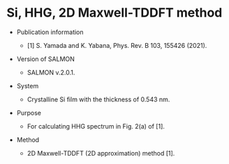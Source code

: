 # Si, HHG, 2D Maxwell-TDDFT method

- Publication information
    - [1] S. Yamada and K. Yabana, Phys. Rev. B 103, 155426 (2021).
    
- Version of SALMON
    - SALMON v.2.0.1.

- System
    - Crystalline Si film with the thickness of 0.543 nm.
    
- Purpose
    - For calculating HHG spectrum in Fig. 2(a) of [1].

- Method
    - 2D Maxwell-TDDFT (2D approximation) method [1].
